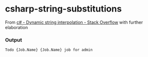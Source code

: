 csharp-string-substitutions
===========================
From [c# - Dynamic string interpolation - Stack Overflow](https://stackoverflow.com/questions/39874172/dynamic-string-interpolation) with further elaboration

### Output
```
Todo {Job.Name} {Job.Name} job for admin
```
